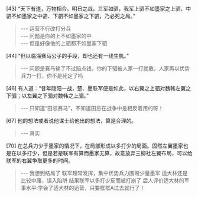 
[43] “天下有道，万物相合。明日之战，三军如驷，我军上驷不如墨家之上驷、中驷不如墨家之中驷、下驷不如墨家之下驷，乃必死之局。”
>--- 运营不行改打分兵<br>
>--- 问题是你的上不如墨家的中<br>
>--- 但是好像他的上驷都不如墨家下驷<br>

[44] “但以临淄赛马公子的手段，却也还有一线生机。”
>--- 问题是赛马输了不过赔点钱，你的下驷被人家一打就散，人家再以优势兵力一打，你不是死定了吗<br>

[46] 有人道：“昔年隐阳一战，楚、墨联军便是如此，以右翼之上驷对魏韩左翼之下驷；以左翼之下驷对魏韩之上驷。”
>--- 只知道“田忌赛马”，不知道田忌在战争中是相反着用的呀！<br>

[67] 他的想法或者说他谋士给他出的想法，算是合理的。
>--- 真实<br>

[70] 在总兵力少于墨家的情况下，在局部形成以多打少的局面。固然左翼墨家也是在以多打少，但是若是联军有算而墨家无算，故意放弃三柳社左翼布局，可以给联军的右翼争取更多的时间。
>--- 我想到结局了
联军超常发挥，集中优势兵力围殴少量墨军
适大林还是比较中庸，误入陷阱
结果联军以多打少反而被打崩了
后人评价适大林的军事水平:学会了适大林的运营，只要框框A过去就行了！<br>
